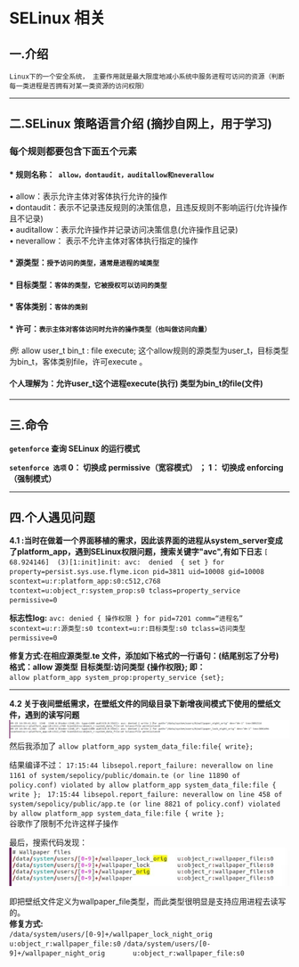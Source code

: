 # SELinux  相关
## 一.介绍
`Linux下的一个安全系统，	主要作用就是最大限度地减小系统中服务进程可访问的资源（判断每一类进程是否拥有对某一类资源的访问权限）`  
***
## 二.SELinux 策略语言介绍 (摘抄自网上，用于学习)
### 每个规则都要包含下面五个元素
#### *  规则名称：` allow，dontaudit，auditallow和neverallow`
• allow：表示允许主体对客体执行允许的操作  
• dontaudit：表示不记录违反规则的决策信息，且违反规则不影响运行(允许操作且不记录)  
• auditallow：表示允许操作并记录访问决策信息(允许操作且记录)  
• neverallow： 表示不允许主体对客体执行指定的操作  
#### * 源类型：`授予访问的类型，通常是进程的域类型`  
#### * 目标类型：`客体的类型，它被授权可以访问的类型 ` 
#### * 客体类别：`客体的类别`  
#### * 许可：`表示主体对客体访问时允许的操作类型（也叫做访问向量）`
_例_: allow user_t bin_t : file execute;
这个allow规则的源类型为user_t，目标类型为bin_t，客体类别file，许可execute 。
#### 个人理解为：允许user_t这个进程execute(执行) 类型为bin_t的file(文件)

***
## 三.命令  
__`getenforce` 查询 SELinux 的运行模式__  

__`setenforce 选项`   0： 切换成 permissive（宽容模式）  ； 1： 切换成 enforcing（强制模式）__


***
## 四.个人遇见问题
__4.1 :当时在做着一个界面移植的需求，因此该界面的进程从system_server变成了platform_app，遇到SELinux权限问题，搜索关键字"avc",有如下日志__
`[   68.924146]  (3)[1:init]init: avc:  denied  { set } for property=persist.sys.use.flyme.icon pid=3811 uid=10008 gid=10008 scontext=u:r:platform_app:s0:c512,c768 tcontext=u:object_r:system_prop:s0 tclass=property_service permissive=0`  

__标志性log:__ 
`avc: denied { 操作权限 } for pid=7201 comm=“进程名” scontext=u:r:源类型:s0 tcontext=u:r:目标类型:s0 tclass=访问类型 permissive=0 `

__修复方式:在相应源类型.te 文件，添加如下格式的一行语句：(结尾别忘了分号)   
格式：allow 源类型 目标类型:访问类型 {操作权限}; 即：__  
`allow platform_app system_prop:property_service {set};`
***
__4.2 关于夜间壁纸需求，在壁纸文件的同级目录下新增夜间模式下使用的壁纸文件，遇到的读写问题__
 ![](pic/selinux.png)
 然后我添加了
 `allow platform_app system_data_file:file{ write};
`

结果编译不过：
 `17:15:44 libsepol.report_failure: neverallow on line 1161 of system/sepolicy/public/domain.te (or line 11890 of policy.conf) violated by allow platform_app system_data_file:file { write }; `
`17:15:44 libsepol.report_failure: neverallow on line 458 of system/sepolicy/public/app.te (or line 8821 of policy.conf) violated by allow platform_app system_data_file:file { write };`  
谷歌作了限制不允许这样子操作  

最后，搜索代码发现：
 ![](pic/selinux_2.jpg)  



即把壁纸文件定义为wallpaper_file类型，而此类型很明显是支持应用进程去读写的。  
__修复方式:__  
`/data/system/users/[0-9]+/wallpaper_lock_night_orig  u:object_r:wallpaper_file:s0`
`/data/system/users/[0-9]+/wallpaper_night_orig       u:object_r:wallpaper_file:s0`


